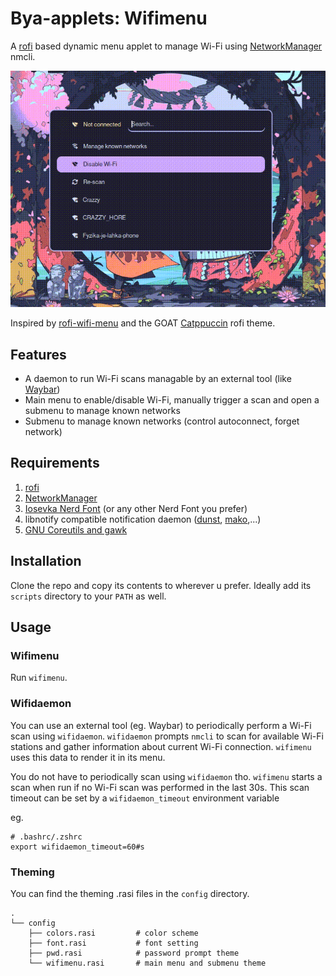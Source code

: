 # Bya-applets: Wifimenu

A [rofi](https://github.com/davatorium/rofi) based dynamic menu applet to manage Wi-Fi using [NetworkManager](https://networkmanager.dev/) nmcli.

<p align="center">
  <img src="assets/wifimenu.gif" alt="wifimenu" width="706"/>
</p>

Inspired by [rofi-wifi-menu](https://github.com/ericmurphyxyz/rofi-wifi-menu) and the GOAT [Catppuccin](https://github.com/catppuccin/rofi) rofi theme.

## Features

- A daemon to run Wi-Fi scans managable by an external tool (like [Waybar](https://github.com/Alexays/Waybar))
- Main menu to enable/disable Wi-Fi, manually trigger a scan and open a submenu to manage known networks
- Submenu to manage known networks (control autoconnect, forget network)

## Requirements

1. [rofi](https://github.com/davatorium/rofi)
2. [NetworkManager](https://networkmanager.dev/)
3. [Iosevka Nerd Font](https://www.nerdfonts.com/#features) (or any other Nerd Font you prefer)
4. libnotify compatible notification daemon ([dunst](https://github.com/dunst-project/dunst), [mako](https://github.com/emersion/mako),...)
5. [GNU Coreutils and gawk](https://www.gnu.org/software/coreutils/)

## Installation

Clone the repo and copy its contents to wherever u prefer. Ideally add its `scripts` directory to your `PATH` as well.

## Usage

### Wifimenu

Run `wifimenu`.

### Wifidaemon

You can use an external tool (eg. Waybar) to periodically perform a Wi-Fi scan using `wifidaemon`. `wifidaemon` prompts `nmcli` to scan for available Wi-Fi stations and gather information about current Wi-Fi connection. `wifimenu` uses this data to render it in its menu.

You do not have to periodically scan using `wifidaemon` tho. `wifimenu` starts a scan when run if no Wi-Fi scan was performed in the last 30s. This scan timeout can be set by a `wifidaemon_timeout` environment variable

eg.
```
# .bashrc/.zshrc
export wifidaemon_timeout=60#s
```

### Theming

You can find the theming .rasi files in the `config` directory.

```
.
└── config
    ├── colors.rasi         # color scheme
    ├── font.rasi           # font setting
    ├── pwd.rasi            # password prompt theme
    └── wifimenu.rasi       # main menu and submenu theme
```
